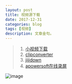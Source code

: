 ```yaml
---
layout: post
title: 视频源下载
date: 2017-12-31
categories: blog
tags: [视频]
description: 文章金句。
---
```




>1. [小视频下载](http://www.downfi.com/video/)   
>2. [clipconverter](http://www.clipconverter.cc/)  
>2. [jijidown](http://www.jijidown.com/)
>2. [apowersoft在线录屏](https://www.apowersoft.cn/free-online-screen-recorder)


![image](https://github.com/feiyuii/feiyuii.github.io/blob/master/img/crowds/crowds.jpg?raw=true)



